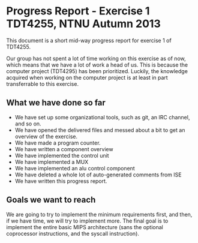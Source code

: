 # Progress Report - Exercise 1 TDT4255, NTNU Autumn 2013

This document is a short mid-way progress report for exercise 1 of TDT4255.

Our group has not spent a lot of time working on this exercise as of now, which means that we have a lot of work a head of us.
This is because the computer project (TDT4295) has been prioritized.
Luckily, the knowledge acquired when working on the computer project is at least in part transferrable to this exercise.

## What we have done so far

* We have set up some organizational tools, such as git, an IRC channel, and so on.
* We have opened the delivered files and messed about a bit to get an overview of the exercise.
* We have made a program counter.
* We have written a component overview
* We have implemented the control unit
* We have implemented a MUX
* We have implemented an alu control component
* We have deleted a whole lot of auto-generated comments from ISE
* We have written this progress report.

## Goals we want to reach

We are going to try to implement the minimum requirements first, and then, if we have time, we will try to implement more.
The final goal is to implement the entire basic MIPS architecture (sans the optional coprocessor instructions, and the syscall instruction).
